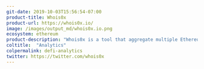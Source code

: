 ```yaml
---
git-date: 2019-10-03T15:56:54-07:00
product-title: Whois0x
product-url: https://whois0x.io/
image: /images/output_md/whois0x.io.png
ecosystem: ethereum
product-description: "Whois0x is a tool that aggregate multiple Ethereum accounts within groups: Sum up Ether, Tokens and DeFi positions."
coltitle:  "Analytics"
colpermalink: defi-analytics
twitter: https://twitter.com/whois0x
---
```

